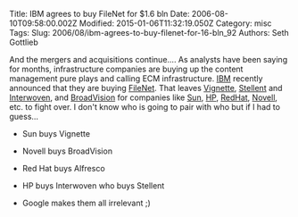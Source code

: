 Title: IBM agrees to buy FileNet for $1.6 bln
Date: 2006-08-10T09:58:00.002Z
Modified: 2015-01-06T11:32:19.050Z
Category: misc
Tags: 
Slug: 2006/08/ibm-agrees-to-buy-filenet-for-16-bln_92
Authors: Seth Gottlieb

And the mergers and acquisitions continue....  As analysts have been saying for months, infrastructure companies are buying up the content management pure plays and calling ECM infrastructure.  [IBM](http://www.ibm.com) recently announced that they are buying [FileNet](http://www.filenet.com).   That leaves [Vignette](http://www.vignette.com), [Stellent](http://www.stellent.com) and [Interwoven](http://www.interwoven.com), and [BroadVision](http://www.broadvision.com) for companies like [Sun](http://www.sun.com), [HP](http://www.hp.com), [RedHat](http://www.redhat.com), [Novell](http://www.novell.com), etc. to fight over. I don't know who is going to pair with who but if I had to guess...  

*   Sun buys Vignette  
    
*   Novell buys BroadVision  
    
*   Red Hat buys Alfresco  
    
*   HP buys Interwoven who buys Stellent  
    
*   Google makes them all irrelevant ;)  
    
